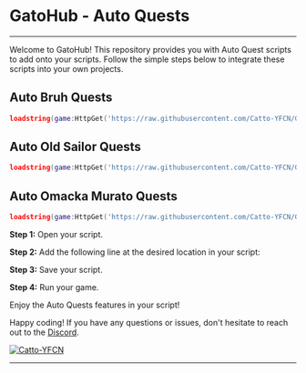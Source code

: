 # GatoHub - Auto Quests

---
Welcome to GatoHub! This repository provides you with Auto Quest scripts to add onto your scripts. Follow the simple steps below to integrate these scripts into your own projects.

## Auto Bruh Quests
```lua
loadstring(game:HttpGet('https://raw.githubusercontent.com/Catto-YFCN/GatoHub/main/Quests/GatoHub_AutoBruh'))()
```

## Auto Old Sailor Quests
```lua
loadstring(game:HttpGet('https://raw.githubusercontent.com/Catto-YFCN/GatoHub/main/Quests/GatoHub_AutoSailor'))()
```

## Auto Omacka Murato Quests
```lua
loadstring(game:HttpGet('https://raw.githubusercontent.com/Catto-YFCN/GatoHub/main/Quests/GatoHub_AutoStrange'))()
```

**Step 1:** Open your script.

**Step 2:** Add the following line at the desired location in your script:

**Step 3:** Save your script.

**Step 4:** Run your game.

Enjoy the Auto Quests features in your script!

Happy coding! If you have any questions or issues, don't hesitate to reach out to the [Discord](https://discord.gg/xMgHbPgaGb).

[![Catto-YFCN](https://example.community.logo)](https://example.community.link)

---
